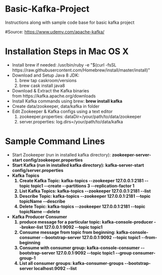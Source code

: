 # Basic-Kafka-Project
Instructions along with sample code base for basic kafka project

#Source: https://www.udemy.com/apache-kafka/

<p>
<h1> Installation Steps in Mac OS X </h1>
<ul>
  <li>Install brew if needed: /usr/bin/ruby -e "$(curl -fsSL https://raw.githubusercontent.com/Homebrew/install/master/install)" </li> 
  <li> Download and Setup Java 8 JDK: 
      <ol>
        <li>brew tap caskroom/versions</li>
        <li>brew cask install java8</li>
      </ol>
  </li>
  <li>Download & Extract the Kafka binaries from https://kafka.apache.org/downloads</li>
  <li>Install Kafka commands using brew: <b>brew install kafka</b></li>
  <li>Create data/zookeeper, data/kafka in <kafka_2.1…> folder</li>
  <li>Edit Zookeeper & Kafka configs using a text editor
      <ol>
        <li>zookeeper.properties: dataDir=/your/path/to/data/zookeeper</li>
        <li>server.properties: log.dirs=/your/path/to/data/kafka</li>
    </ol>
  </li>
</ul>
</p>

<p>
<h1>Sample Command Lines</h1>
<ul>
  <li>Start Zookeeper (run in installed kafka directory): <b>zookeeper-server-start config/zookeeper.properties</b</li>
  <li>Start Kafka (run in installed kafka directory): <b>kafka-server-start config/server.properties</b></li>  
    <li> Kafka Topics 
      <ol>
        <li>Create Kafka Topic: <b>kafka-topics --zookeeper 127.0.0.1:2181 --topic topic1 --create --partitions 3 --replication-factor 1</b></li>
        <li>List Kafka Topics: <b>kafka-topics --zookeeper 127.0.0.1:2181 --list</b></li>
        <li>Describe Topic: <b>kafka-topics --zookeeper 127.0.0.1:2181 --topic topicName --describe</b></li>
        <li>Delete Topic: <b>kafka-topics --zookeeper 127.0.0.1:2181 --topic topicName --delete</b></li> 
      </ol>
    </li>
    <li> Kafka Producer Consumer
      <ol>
        <li>produce message for a particular topic: <b>kafka-console-producer --broker-list 127.0.0.1:9092 --topic topic1</b></li>
        <li>Consume message from  topic from beginning: <b>kafka-console-consumer --bootstrap-server 127.0.0.1:9092 --topic topic1 --from-beginning </b></li>
        <li>Consume with consumer group: <b>kafka-console-consumer --bootstrap-server 127.0.0.1:9092 --topic topic1 --group consumer-group-1</b></li>
        <li>List all consumer groups: <b>kafka-consumer-groups --bootstrap-server localhost:9092 --list</b></li>
      </ol>
    </li> 
</ul>
</p>







